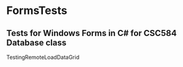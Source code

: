 # FormsTests

Tests for Windows Forms in C# for CSC584 Database class
-----------------------
TestingRemoteLoadDataGrid
